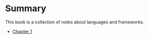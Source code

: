 # Summary
This book is a collection of notes about languages and frameworks.

- [Chapter 1](./chapter_1.md)
